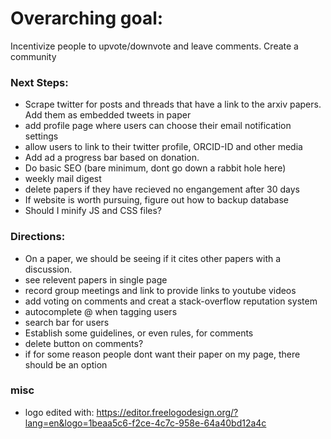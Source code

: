 # Overarching goal:
Incentivize people to upvote/downvote and leave comments. Create a community

### Next Steps:
* Scrape twitter for posts and threads that have a link to the arxiv papers. Add them as embedded tweets in paper
* add profile page where users can choose their email notification settings
* allow users to link to their twitter profile, ORCID-ID and other media
* Add ad a progress bar based on donation.
* Do basic SEO (bare minimum, dont go down a rabbit hole here)
* weekly mail digest
* delete papers if they have recieved no engangement after 30 days
* If website is worth pursuing, figure out how to backup database 
* Should I minify JS and CSS files?

### Directions:
* On a paper, we should be seeing if it cites other papers with a discussion. 
* see relevent papers in single page
* record group meetings and link to provide links to youtube videos
* add voting on comments and creat a stack-overflow reputation system
* autocomplete @ when tagging users
* search bar for users
* Establish some guidelines, or even rules, for comments
* delete button on comments?
* if for some reason people dont want their paper on my page, there should be an option


### misc
* logo edited with: https://editor.freelogodesign.org/?lang=en&logo=1beaa5c6-f2ce-4c7c-958e-64a40bd12a4c
